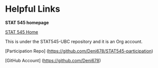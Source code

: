 # Helpful Links
__STAT 545 homepage__

[STAT 545 Home](https://github.com/STAT545-UBC/STAT545-home)

This is under the STAT545-UBC repository and it is an Org account.

[Participation Repo] (https://github.com/Deni678/STAT545-participation)

[GitHub Account] (https://github.com/Deni678)
